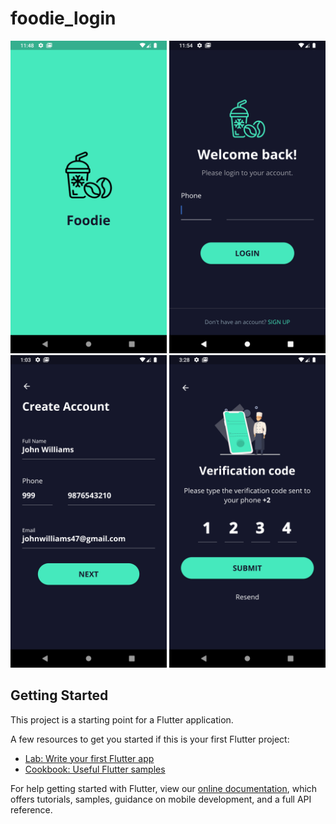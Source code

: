 # foodie_login

<p>
    <img src = "screenshots/1.png" width= "250" />
    <img src = "screenshots/2.png" width= "250" />
    <img src = "screenshots/3.png" width= "250" />
    <img src = "screenshots/4.png" width= "250" />
</p>

## Getting Started

This project is a starting point for a Flutter application.

A few resources to get you started if this is your first Flutter project:

- [Lab: Write your first Flutter app](https://flutter.dev/docs/get-started/codelab)
- [Cookbook: Useful Flutter samples](https://flutter.dev/docs/cookbook)

For help getting started with Flutter, view our
[online documentation](https://flutter.dev/docs), which offers tutorials,
samples, guidance on mobile development, and a full API reference.
